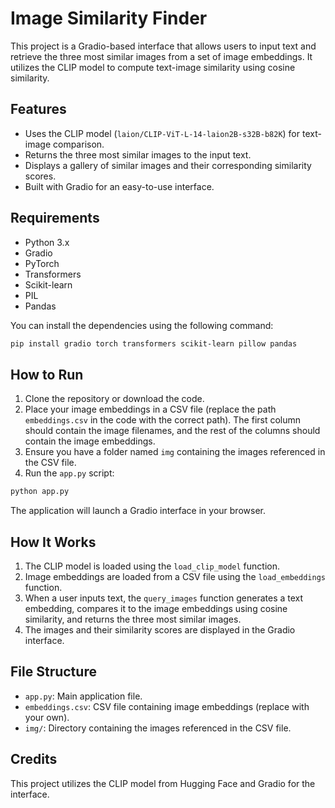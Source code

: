 
# Image Similarity Finder

This project is a Gradio-based interface that allows users to input text and retrieve the three most similar images from a set of image embeddings. It utilizes the CLIP model to compute text-image similarity using cosine similarity.

## Features

- Uses the CLIP model (`laion/CLIP-ViT-L-14-laion2B-s32B-b82K`) for text-image comparison.
- Returns the three most similar images to the input text.
- Displays a gallery of similar images and their corresponding similarity scores.
- Built with Gradio for an easy-to-use interface.

## Requirements

- Python 3.x
- Gradio
- PyTorch
- Transformers
- Scikit-learn
- PIL
- Pandas

You can install the dependencies using the following command:

```bash
pip install gradio torch transformers scikit-learn pillow pandas
```

## How to Run

1. Clone the repository or download the code.
2. Place your image embeddings in a CSV file (replace the path `embeddings.csv` in the code with the correct path). The first column should contain the image filenames, and the rest of the columns should contain the image embeddings.
3. Ensure you have a folder named `img` containing the images referenced in the CSV file.
4. Run the `app.py` script:

```bash
python app.py
```

The application will launch a Gradio interface in your browser.

## How It Works

1. The CLIP model is loaded using the `load_clip_model` function.
2. Image embeddings are loaded from a CSV file using the `load_embeddings` function.
3. When a user inputs text, the `query_images` function generates a text embedding, compares it to the image embeddings using cosine similarity, and returns the three most similar images.
4. The images and their similarity scores are displayed in the Gradio interface.

## File Structure

- `app.py`: Main application file.
- `embeddings.csv`: CSV file containing image embeddings (replace with your own).
- `img/`: Directory containing the images referenced in the CSV file.

## Credits

This project utilizes the CLIP model from Hugging Face and Gradio for the interface.
